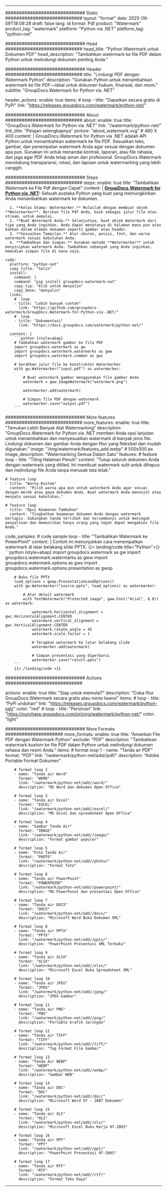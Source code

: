 
---
############################# Static ############################
layout: "format"
date:  2025-06-09T18:08:28
draft: false
lang: id
format: Pdf
product: "Watermark"
product_tag: "watermark"
platform: "Python via .NET"
platform_tag: "python-net"

############################# Head ############################
head_title: "Python Watermark untuk Dokumen PDF"
head_description: "Tambahkan watermark ke file PDF dalam Python untuk melindungi dokumen penting Anda."

############################# Header ############################
title: "Lindungi PDF dengan Watermark Python" 
description: "Gunakan Python untuk menambahkan watermark ke file PDF—ideal untuk dokumen hukum, finansial, dan resmi."
subtitle: "GroupDocs.Watermark for Python via .NET" 

header_actions:
  enable: true
  items:
    #  loop
    - title: "Dapatkan secara gratis di PyPi"
      link: "https://releases.groupdocs.com/watermark/python-net/"
      
############################# About ############################
about:
    enable: true
    title: "GroupDocs.Watermark for Python via .NET"
    link: "/watermark/python-net/"
    link_title: "Pelajari selengkapnya"
    picture: "about_watermark.svg" # 480 X 400
    content: |
       GroupDocs.Watermark for Python via .NET adalah API Python untuk menambahkan watermark ke file PDF. Sesuaikan teks, gambar, dan penempatan watermark Anda agar sesuai dengan dokumen apa pun. Gunakan ini untuk menandai kontrak, laporan, atau file rahasia, dan jaga agar PDF Anda tetap aman dan profesional. GroupDocs.Watermark mendukung transparansi, rotasi, dan lapisan untuk watermarking yang lebih canggih.

############################# Steps ############################
steps:
    enable: true
    title: "Tambahkan Watermark ke File Pdf dengan Cepat"
    content: |
      **[GroupDocs.Watermark for Python via .NET](https://products.groupdocs.com/watermark/python-net/):** Sebuah pustaka Python yang kuat yang memungkinkan Anda menambahkan watermark ke dokumen.
      
      1. **Kelas Utama: Watermarker.** Mulailah dengan membuat objek **Watermarker**. Berikan file Pdf Anda, baik sebagai jalur file atau stream, untuk memulai.
      2. **Buat Watermark Anda.** Selanjutnya, buat objek Watermark dari tipe yang Anda inginkan. Anda dapat menatanya di halaman mana pun atau bahkan dalam elemen dokumen seperti gambar atau header.
      3. **Sesuaikan Tampilan.** Atur ukuran, posisi, font, dan warna watermark sesuai kebutuhan Anda.
      4. **Tambahkan dan Simpan.** Gunakan metode **Watermarker** untuk menyisipkan watermark Anda. Tambahkan sebanyak yang Anda inginkan, kemudian simpan file di mana saja.
   
    code:
      platform: "python-net"
      copy_title: "Salin"
      install:
        command: |
        command: "pip install groupdocs-watermark-net"
        copy_tip: "klik untuk menyalin"
        copy_done: "menyalin"
      links:
        #  loop
        - title: "Lebih banyak contoh"
          link: "https://github.com/groupdocs-watermark/GroupDocs.Watermark-for-Python-via-.NET/"
        #  loop
        - title: "Dokumentasi"
          link: "https://docs.groupdocs.com/watermark/python-net/"
          
      content: |
        ```python {style=abap}
        # Tambahkan watermark gambar ke file PDF
        import groupdocs.watermark as gw
        import groupdocs.watermark.watermarks as gww
        import groupdocs.watermark.common as gwс

        # Serahkan jalur file ke konstruktor Watermarker
        with gw.Watermarker("input.pdf") as watermarker:

            # Buat watermark gambar menggunakan file gambar Anda
            watermark = gww.ImageWatermark("watermark.png")

            watermarker.add(watermark)

            # Simpan file PDF dengan watermark
            watermarker.save("output.pdf")
        ```  

############################# More features ############################
more_features:
  enable: true
  title: "Temukan Lebih Banyak Alat Watermarking"
  description: "GroupDocs.Watermark for Python via .NET memberi Anda opsi lanjutan untuk menambahkan dan menyesuaikan watermark di banyak jenis file. Lindungi dokumen dan gambar Anda dengan fitur yang fleksibel dan mudah digunakan."
  image: "/img/watermark/features_add.webp" # 500x500 px
  image_description: "Watermarking Semua Dalam Satu"
  features:
    # feature loop
    - title: "Tiling Halaman Penuh"
      content: "Tutup seluruh dokumen Anda dengan watermark yang ditiled. Ini membuat watermark sulit untuk dihapus dan melindungi file Anda tanpa merusak tata letak."

    # feature loop
    - title: "Warna Kustom"
      content: "Pilih warna apa pun untuk watermark Anda agar sesuai dengan merek atau gaya dokumen Anda. Buat watermark Anda menonjol atau menyatu sesuai kebutuhan."

    # feature loop
    - title: "Opsi Keamanan Tambahan"
      content: "Tingkatkan keamanan dokumen Anda dengan watermark berlapis. Gabungkan tanda terlihat dan tersembunyi untuk mencegah penyalinan dan memastikan hanya orang yang tepat dapat mengakses file Anda."
      
  code_samples:
    # code sample loop
    - title: "Tambahkan Watermark ke PowerPoint"
      content: |
        Contoh ini menunjukkan cara menempatkan watermark di latar belakang slide PPTX.
        {{< landing/code title="Python">}}
        ```python {style=abap}
        import groupdocs.watermark as gw
        import groupdocs.watermark.watermarks as gww
        import groupdocs.watermark.options as gwo
        import groupdocs.watermark.options.presentation as gwop

        # Buka file PPTX
        load_options = gwop.PresentationLoadOptions()
        with gw.Watermarker("source.pptx", load_options) as watermarker:

            # Atur detail watermark
            with TextWatermark("Protected image", gww.Font("Arial", 8.0)) as watermark:

                watermark.horizontal_alignment = gwс.HorizontalAlignment.CENTER
                watermark.vertical_alignment = gwс.VerticalAlignment.CENTER
                watermark.rotate_angle = 45
                watermark.scale_factor = 1

                # Terapkan watermark ke latar belakang slide
                watermarker.add(watermark)

                # Simpan presentasi yang diperbarui
                watermarker.save("result.pptx")
        ```
        {{< /landing/code >}}


############################# Actions ############################

actions:
  enable: true
  title: "Siap untuk memulai?"
  description: "Coba fitur GroupDocs.Watermark secara gratis atau minta lisensi"
  items:
    #  loop
    - title: "PyPi unduhan"
      link: "https://releases.groupdocs.com/watermark/python-net/"
      color: "red"
        #  loop
    - title: "Perizinan"
      link: "https://purchase.groupdocs.com/pricing/watermark/python-net/"
      color: "light"


############################# More Formats #####################
more_formats:
    enable: true
    title: "Amankan File PDF dengan Watermark Python"
    exclude: "PDF"
    description: "Tambahkan watermark kustom ke file PDF dalam Python untuk melindungi dokumen rahasia dan resmi Anda."
    items: 
        # format loop 1
        - name: "Tanda air PDF"
          format: "PDF"
          link: "/watermark/python-net/add//pdf/"
          description: "Adobe Portable Format Dokumen"

        # format loop 2
        - name: "Tanda air Word"
          format: "WORD"
          link: "/watermark/python-net/add//word/"
          description: "MS Word dan dokumen Open Office"
          
        # format loop 3
        - name: "Tanda air Excel"
          format: "EXCEL"
          link: "/watermark/python-net/add//excel/"
          description: "MS Excel dan spreadsheet Open Office"

        # format loop 4
        - name: "Gambar Tanda Air"
          format: "IMAGE"
          link: "/watermark/python-net/add//image/"
          description: "Format gambar populer"

        # format loop 5
        - name: "Foto Tanda Air"
          format: "PHOTO"
          link: "/watermark/python-net/add//photo/"
          description: "Format foto"

        # format loop 6
        - name: "Tanda air PowerPoint"
          format: "POWERPOINT"
          link: "/watermark/python-net/add//powerpoint/"
          description: "MS PowerPoint dan presentasi Open Office"

        # format loop 7
        - name: "Tanda air DOCX"
          format: "DOCX"
          link: "/watermark/python-net/add//docx/"
          description: "Microsoft Word Buka Dokumen XML"
          
        # format loop 8
        - name: "Tanda air PPTX"
          format: "PPTX"
          link: "/watermark/python-net/add//pptx/"
          description: "PowerPoint Presentasi XML Terbuka"
          
        # format loop 9
        - name: "Tanda air XLSX"
          format: "XLSX"
          link: "/watermark/python-net/add//xlsx/"
          description: "Microsoft Excel Buka Spreadsheet XML"

        # format loop 10
        - name: "Tanda air JPEG"
          format: "JPEG"
          link: "/watermark/python-net/add//jpeg/"
          description: "JPEG Gambar"

        # format loop 11
        - name: "Tanda air PNG"
          format: "PNG"
          link: "/watermark/python-net/add//png/"
          description: "Portable Grafik Jaringan"

        # format loop 12
        - name: "Tanda air TIFF"
          format: "TIFF"
          link: "/watermark/python-net/add//tiff/"
          description: "Tag Format File Gambar"

        # format loop 13
        - name: "Tanda Air WEBP"
          format: "WEBP"
          link: "/watermark/python-net/add//webp/"
          description: "Gambar WEB"

        # format loop 14
        - name: "Tanda air DOC"
          format: "DOC"
          link: "/watermark/python-net/add//doc/"
          description: "Microsoft Word 97 - 2007 Dokumen"

        # format loop 15
        - name: "Tanda air XLS"
          format: "XLS"
          link: "/watermark/python-net/add//xls/"
          description: "Microsoft Excel Buku Kerja 97-2003"

        # format loop 16
        - name: "Tanda air PPT"
          format: "PPT"
          link: "/watermark/python-net/add//ppt/"
          description: "PowerPoint Presentasi 97-2003"

        # format loop 17
        - name: "Tanda air RTF"
          format: "RTF"
          link: "/watermark/python-net/add//rtf/"
          description: "Format Teks Kaya"

---